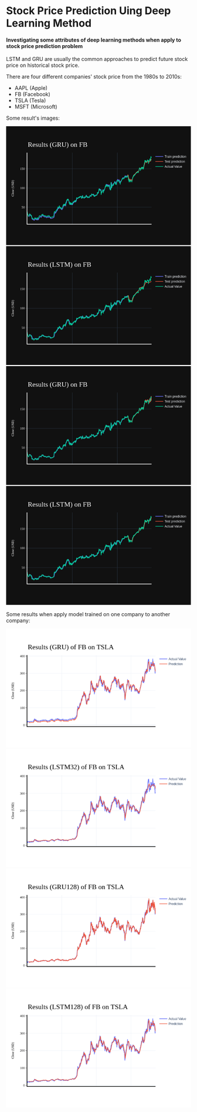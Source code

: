 # Stock Price Prediction Uing Deep Learning Method

#### Investigating some attributes of deep learning methods when apply to stock price prediction problem
LSTM and GRU are usually the common approaches to predict future stock price on historical stock price.

There are four different companies' stock price from the 1980s to 2010s:
- AAPL (Apple)
- FB (Facebook)
- TSLA (Tesla)
- MSFT (Microsoft)

Some result's images:

![Stock price prediction on Facebook using GRU32](/graphs/FB_GRU32.png) ![Stock price prediction on Facebook using LSTM 32](graphs/FB_LSTM32.png) ![Stock price prediction on Facebook using GRU128](graphs/FB_GRU128.png) ![Stock price prediction on Facebook using LSTM128](graphs/FB_LSTM128.png)

Some results when apply model trained on one company to another company:

![Stock price prediction model trained on Facebook's stock price using GRU32when being applied on Tesla company](/graphs/FB_TSLA_GRU32.png) ![Stock price prediction model trained on Facebook's stock price using GRU32when being applied on Tesla company](/graphs/FB_TSLA_LSTM32.png) ![Stock price prediction model trained on Facebook's stock price using GRU32when being applied on Tesla company](/graphs/FB_TSLA_GRU128.png) ![Stock price prediction model trained on Facebook's stock price using GRU32when being applied on Tesla company](/graphs/FB_TSLA_LSTM128.png)

